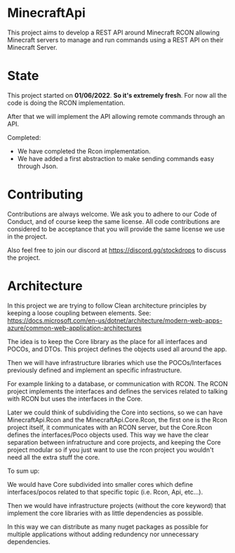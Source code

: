 # MinecraftApi
This project aims to develop a REST API around Minecraft RCON allowing Minecraft servers to manage and run commands using a REST API on their Minecraft Server.

# State

This project started on **01/06/2022**. **So it's extremely fresh**. For now all the code is doing the RCON implementation.

After that we will implement the API allowing remote commands through an API.

Completed:

- We have completed the Rcon implementation.
- We have added a first abstraction to make sending commands easy through Json.

# Contributing

Contributions are always welcome. We ask you to adhere to our Code of Conduct, and of course keep the same license. All code contributions are considered to be acceptance that you will provide the same license we use in the project.



Also feel free to join our discord at https://discord.gg/stockdrops to discuss the project.

# Architecture

In this project we are trying to follow Clean architecture principles by keeping a loose coupling between elements. See: https://docs.microsoft.com/en-us/dotnet/architecture/modern-web-apps-azure/common-web-application-architectures

The idea is to keep the Core library as the place for all interfaces and POCOs, and DTOs. This project defines the objects used all around the app.

Then we will have infrastructure libraries which use the POCOs/Interfaces previously defined and implement an specific infrastructure.

For example linking to a database, or communication with RCON. The RCON project implements the interfaces and defines the services related to talking with RCON but uses the interfaces in the Core.

Later we could think of subdividing the Core into sections, so we can have MinecraftApi.Rcon and the MinecraftApi.Core.Rcon, the first one is the Rcon project itself, it communicates with an RCON server,
but the Core.Rcon defines the interfaces/Poco objects used. This way we have the clear separation between infratructure and core projects, and keeping the Core project modular so if you just want to use the rcon project you wouldn't need
all the extra stuff the core.

To sum up:

We would have Core subdivided into smaller cores which define interfaces/pocos related to that specific topic (i.e. Rcon, Api, etc...).

Then we would have infrastructure projects (without the core keyword) that implement the core libraries with as little dependencies as possible.

In this way we can distribute as many nuget packages as possible for multiple applications without adding redundency nor unnecessary dependencies.

